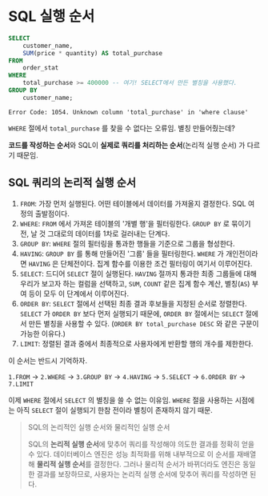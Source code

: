 # SQL 실행 순서

```sql
SELECT
	customer_name,
	SUM(price * quantity) AS total_purchase
FROM
	order_stat
WHERE
	total_purchase >= 400000 -- 여기! SELECT에서 만든 별칭을 사용했다.
GROUP BY
	customer_name;
```

```
Error Code: 1054. Unknown column 'total_purchase' in 'where clause'
```

`WHERE` 절에서 `total_purchase` 를 찾을 수 없다는 오류임. 별칭 만들어줬는데?

**코드를 작성하는 순서**와 SQL이 **실제로 쿼리를 처리하는 순서**(논리적 실행 순서) 가 다르기 때문임.

## SQL 쿼리의 논리적 실행 순서

1. `FROM`: 가장 먼저 실행된다. 어떤 테이블에서 데이터를 가져올지 결정한다. SQL 여정의 출발점이다.
2. `WHERE`: `FROM` 에서 가져온 테이블의 '개별 행'을 필터링한다. `GROUP BY` 로 묶이기 전, 날 것 그대로의 데이터를 1차로 걸러내는 단계다.
3. `GROUP BY`: `WHERE` 절의 필터링을 통과한 행들을 기준으로 그룹을 형성한다.
4. `HAVING`: `GROUP BY` 를 통해 만들어진 '그룹' 들을 필터링한다. `WHERE` 가 개인전이라면 `HAVING` 은 단체전이다. 집계 함수를 이용한 조건 필터링이 여기서 이루어진다.
5. `SELECT`: 드디어 `SELECT` 절이 실행된다. `HAVING` 절까지 통과한 최종 그룹들에 대해 우리가 보고자 하는 컬럼을 선택하고, `SUM`, `COUNT` 같은 집계 함수 계산, 별칭(`AS`) 부여 등이 모두 이 단계에서 이루어진다.
6. `ORDER BY`: `SELECT` 절에서 선택된 최종 결과 후보들을 지정된 순서로 정렬한다. `SELECT` 가 `ORDER BY` 보다 먼저 실행되기 때문에, `ORDER BY` 절에서는 `SELECT` 절에서 만든 별칭을 사용할 수 있다. (`ORDER BY total_purchase DESC` 와 같은 구문이 가능한 이유다.)
7. `LIMIT`: 정렬된 결과 중에서 최종적으로 사용자에게 반환할 행의 개수를 제한한다.

이 순서는 반드시 기억하자.

 `1.FROM` → `2.WHERE` → `3.GROUP BY` → `4.HAVING` → `5.SELECT` → `6.ORDER BY` → `7.LIMIT`

이제 `WHERE` 절에서 `SELECT` 의 별칭을 쓸 수 없는 이유임. `WHERE` 절을 사용하는 시점에는 아직 `SELECT` 절이 실행되기 한참 전이라 별칭이 존재하지 않기 때문.

> SQL의 논리적인 실행 순서와 물리적인 실행 순서
>
> SQL의 **논리적 실행 순서**에 맞추어 쿼리를 작성해야 의도한 결과를 정확히 얻을 수 있다. 데이터베이스 엔진은 성능 최적화를 위해 내부적으로 이 순서를 재배열해 **물리적 실행 순서**를 결정한다. 그러나 물리적 순서가 바뀌더라도 엔진은 동일한 결과를 보장하므로, 사용자는 논리적 실행 순서에 맞추어 쿼리를 작성하면 된다.
